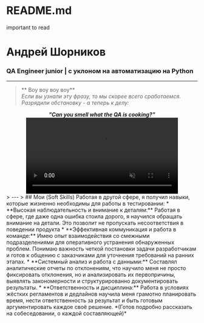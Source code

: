 # README.md
important to read
# Андрей Шорников
### QA Engineer junior |  с уклоном на автоматизацию на Python
---
> ** Воу воу воу воу**  
> *Если вы узнали эту фразу, то мы скорее всего сработаемся. Разрядили обстановку - а теперь к делу:*
> 
<div align="center">
  <strong><em>"Can you smell what the QA is cooking?"</em></strong>
  <br>
  <video src="https://github.com/Andrey322322/README.md/raw/main/assets/rock-wow-wow-wow.mp4" width="400" controls muted loop playsinline></video>
</div>
> ---
> ## Мои  (Soft Skills)
Работая в другой сфере, я получил навыки, которые жизненно необходимы для работы в тестировании:
*   **Высокая наблюдательность и внимание к деталям:** Работая в сфере, где даже одна ошибка стоила дорого, я научился обращать внимание на детали. Это позволит не пропускать несоответствия в поведении продукта
*   **Эффективная коммуникация и работа в команде:** Имею опыт взаимодействия со смежными подразделениями для оперативного устранения обнаруженных проблем. Понимаю важность четкой постановки задачи разработчикам и готов к общению с заказчиками для уточнения требований на ранних этапах.
*   **Системный анализ и работа с данными:** Составлял аналитические отчеты по отклонениям, что научило меня не просто фиксировать отклонения, но и анализировать их первопричины, выявлять закономерности и структурированно документировать результаты.
*   **Ответственность и дисциплина:** Работа в условиях жёстких регламентов и дедлайнов научила меня грамотно планировать время, нести ответственность за результат и быть готовым аргументировать каждое своё решение.
*(Готов подробно рассказать на собеседовании, о каждой составляющей)*
